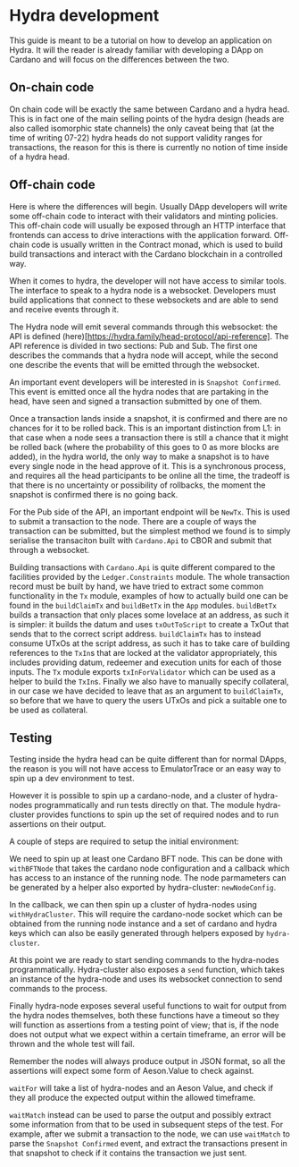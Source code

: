 # Hydra development

This guide is meant to be a tutorial on how to develop an application on Hydra. It will the reader is already familiar with developing a DApp on Cardano and will focus on the differences between the two.

## On-chain code

On chain code will be exactly the same between Cardano and a hydra head. This is in fact one of the main selling points of the hydra design (heads are also called isomorphic state channels) the only caveat being that (at the time of writing 07-22) hydra heads do not support validity ranges for transactions, the reason for this is there is currently no notion of time inside of a hydra head.

## Off-chain code

Here is where the differences will begin. Usually DApp developers will write some off-chain code to interact with their validators and minting policies.
This off-chain code will usually be exposed through an HTTP interface that frontends can access to drive interactions with the application forward.
Off-chain code is usually written in the Contract monad, which is used to build build transactions and interact with the Cardano blockchain in a controlled way.

When it comes to hydra, the developer will not have access to similar tools. The interface to speak to a hydra node is a websocket. Developers must build applications that connect to these websockets and are able to send and receive events through it.

The Hydra node will emit several commands through this websocket: the API is defined (here)[https://hydra.family/head-protocol/api-reference].
The API reference is divided in two sections: Pub and Sub.
The first one describes the commands that a hydra node will accept, while the second one describe the events that will be emitted through the websocket.

An important event developers will be interested in is `Snapshot Confirmed`. This event is emitted once all the hydra nodes that are partaking in the head, have seen and signed a transaction submitted by one of them.

Once a transaction lands inside a snapshot, it is confirmed and there are no chances for it to be rolled back. This is an important distinction from L1: in that case when a node sees a transaction there is still a chance that it might be rolled back (where the probability of this goes to 0 as more blocks are added), in the hydra world, the only way to make a snapshot is to have every single node in the head approve of it.
This is a synchronous process, and requires all the head participants to be online all the time, the tradeoff is that there is no uncertainty or possibility of rollbacks, the moment the snapshot is confirmed there is no going back.

For the Pub side of the API, an important endpoint will be `NewTx`. This is used to submit a transaction to the node. There are a couple of ways the transaction can be submitted, but the simplest method we found is to simply serialise the transaciton built with `Cardano.Api` to CBOR and submit that through a websocket.

Building transactions with `Cardano.Api` is quite different compared to the facilities provided by the `Ledger.Constraints` module. The whole transaction record must be built by hand, we have tried to extract some common functionality in the `Tx` module, examples of how to actually build one can be found in the `buildClaimTx` and `buildBetTx` in the `App` modules.
`buildBetTx` builds a transaction that only places some lovelace at an address, as such it is simpler: it builds the datum and uses `txOutToScript` to create a TxOut that sends that to the correct script address.
`buildClaimTx` has to instead consume UTxOs at the script address, as such it has to take care of building references to the `TxIn`s that are locked at the validator appropriately, this includes providing datum, redeemer and execution units for each of those inputs. The `Tx` module exports `txInForValidator` which can be used as a helper to build the `TxIn`s. Finally we also have to manually specify collateral, in our case we have decided to leave that as an argument to `buildClaimTx`, so before that we have to query the users UTxOs and pick a suitable one to be used as collateral.

## Testing

Testing inside the hydra head can be quite different than for normal DApps, the reason is you will not have access to EmulatorTrace or an easy way to spin up a dev environment to test.

However it is possible to spin up a cardano-node, and a cluster of hydra-nodes programmatically and run tests directly on that.
The module hydra-cluster provides functions to spin up the set of required nodes and to run assertions on their output.

A couple of steps are required to setup the initial environment:

We need to spin up at least one Cardano BFT node. This can be done with `withBFTNode` that takes the cardano node configuration and a callback which has access to an instance of the running node. The node parmameters can be generated by a helper also exported by hydra-cluster: `newNodeConfig`.

In the callback, we can then spin up a cluster of hydra-nodes using `withHydraCluster`.
This will require the cardano-node socket which can be obtained from the running node instance and a set of cardano and hydra keys which can also be easily generated through helpers exposed by `hydra-cluster`.

At this point we are ready to start sending commands to the hydra-nodes programmatically.
Hydra-cluster also exposes a `send` function, which takes an instance of the hydra-node and uses its websocket connection to send commands to the process.

Finally hydra-node exposes several useful functions to wait for output from the hydra nodes themselves, both these functions have a timeout so they will function as assertions from a testing point of view; that is, if the node does not output what we expect within a certain timeframe, an error will be thrown and the whole test will fail.

Remember the nodes will always produce output in JSON format, so all the assertions will expect some form of Aeson.Value to check against.

`waitFor` will take a list of hydra-nodes and an Aeson Value, and check if they all produce the expected output within the allowed timeframe.

`waitMatch` instead can be used to parse the output and possibly extract some information from that to be used in subsequent steps of the test.
For example, after we submit a transaction to the node, we can use `waitMatch` to parse the `Snapshot Confirmed` event, and extract the transactions present in that snapshot to check if it contains the transaction we just sent.